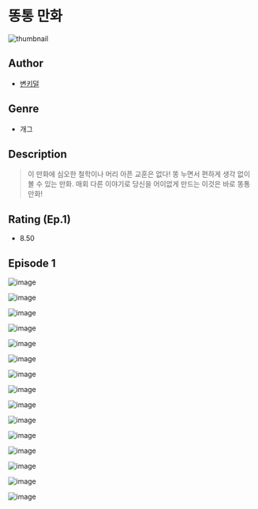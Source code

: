 # 똥통 만화
![thumbnail](https://image-comic.pstatic.net/user_contents_data/challenge_comic/2023/05/24/239524/upload_7292283702622839603_480x623.jpeg)

## Author
- [변키덜](https://comic.naver.com/artistTitle?id=239524)

## Genre
- 개그

## Description
> 이 만화에 심오한 철학이나 머리 아픈 교훈은 없다! 똥 누면서 편하게 생각 없이 볼 수 있는 만화. 매회 다른 이야기로 당신을 어이없게 만드는 이것은 바로 똥통 만화!


## Rating (Ep.1)
- 8.50

## Episode 1
![image](https://image-comic.pstatic.net/user_contents_data/challenge_comic/2023/05/24/239524/upload_4123384324096669030.jpeg)

![image](https://image-comic.pstatic.net/user_contents_data/challenge_comic/2023/05/24/239524/upload_3978755883070153016.jpeg)

![image](https://image-comic.pstatic.net/user_contents_data/challenge_comic/2023/05/24/239524/upload_3906372640380576564.jpeg)

![image](https://image-comic.pstatic.net/user_contents_data/challenge_comic/2023/05/24/239524/upload_3702857625054032179.jpeg)

![image](https://image-comic.pstatic.net/user_contents_data/challenge_comic/2023/05/24/239524/upload_4049127909438404660.jpeg)

![image](https://image-comic.pstatic.net/user_contents_data/challenge_comic/2023/05/24/239524/upload_7219609073000603955.jpeg)

![image](https://image-comic.pstatic.net/user_contents_data/challenge_comic/2023/05/24/239524/upload_3905856965034915377.jpeg)

![image](https://image-comic.pstatic.net/user_contents_data/challenge_comic/2023/05/24/239524/upload_7293077550068687713.jpeg)

![image](https://image-comic.pstatic.net/user_contents_data/challenge_comic/2023/05/24/239524/upload_3774969083118825529.jpeg)

![image](https://image-comic.pstatic.net/user_contents_data/challenge_comic/2023/05/24/239524/upload_7162241151039333733.jpeg)

![image](https://image-comic.pstatic.net/user_contents_data/challenge_comic/2023/05/24/239524/upload_3978708586937268274.jpeg)

![image](https://image-comic.pstatic.net/user_contents_data/challenge_comic/2023/05/24/239524/upload_3979271357307643184.jpeg)

![image](https://image-comic.pstatic.net/user_contents_data/challenge_comic/2023/05/24/239524/upload_3833520077880386150.jpeg)

![image](https://image-comic.pstatic.net/user_contents_data/challenge_comic/2023/05/24/239524/upload_3833462920573182777.jpeg)

![image](https://image-comic.pstatic.net/user_contents_data/challenge_comic/2023/05/24/239524/upload_7149576976093885542.jpeg)
